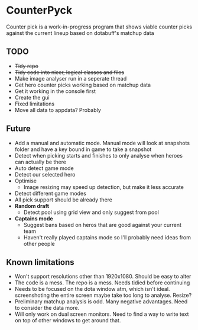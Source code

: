 CounterPyck
===========

Counter pick is a work-in-progress program that shows viable counter picks against the current lineup based on dotabuff's matchup data

TODO
--------
- ~~Tidy repo~~
- ~~Tidy code into nicer, logical classes and files~~
- Make image analyser run in a seperate thread
- Get hero counter picks working based on matchup data
- Get it working in the console first
- Create the gui
- Fixed limitations
- Move all data to appdata? Probably

Future
---------
- Add a manual and automatic mode. Manual mode will look at snapshots folder and have a key bound in game to take a snapshot
- Detect when picking starts and finishes to only analyse when heroes can actually be there
- Auto detect game mode
- Detect our selected hero
- Optimise
    - Image resizing may speed up detection, but make it less accurate
- Detect different game modes
- All pick support should be already there
- **Random draft**
    - Detect pool using grid view and only suggest from pool
- **Captains mode**
    - Suggest bans based on heros that are good against your current team
    - Haven't really played captains mode so I'll probably need ideas from other people


Known limitations
--------------
- Won't support resolutions other than 1920x1080. Should be easy to alter
- The code is a mess. The repo is a mess. Needs tidied before continuing
- Needs to be focused on the dota window atm, which isn't ideal. screenshoting the entire screen maybe take too long to analyse. Resize?
- Preliminary matchup analysis is odd. Many negative advantages. Need to consider the data more.
- Will only work on dual screen monitors. Need to find a way to write text on top of other windows to get around that.
